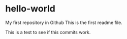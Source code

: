 # hello-world
My first repository in Github
This is the first readme file. 

This is a test to see if this commits work. 
